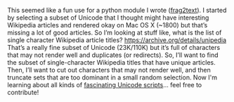 This seemed like a fun use for a python module I wrote
([frag2text](https://pypi.python.org/pypi/frag2text)). I started by
selecting a subset of Unicode that I thought might have interesting
Wikipedia articles and rendered okay on Mac OS X (~1800) but that’s
missing a lot of good articles. So I’m looking at stuff like,
what is the list of single character Wikipedia article titles?
<https://archive.org/details/unipedia> That’s a really fine
subset of Unicode (23K/110K) but it’s full of characters that may not
render well and duplicates (or redirects). So, I’ll want to find
the subset of single-character Wikipedia titles that have unique
articles. Then, I’ll want to cut out characters that may not render
well, and then truncate sets that are too dominant in a small random
selection. Now I'm learning about all kinds of [fascinating Unicode 
scripts](http://en.wikipedia.org/wiki/Script_%28Unicode%29)...
feel free to contribute!

